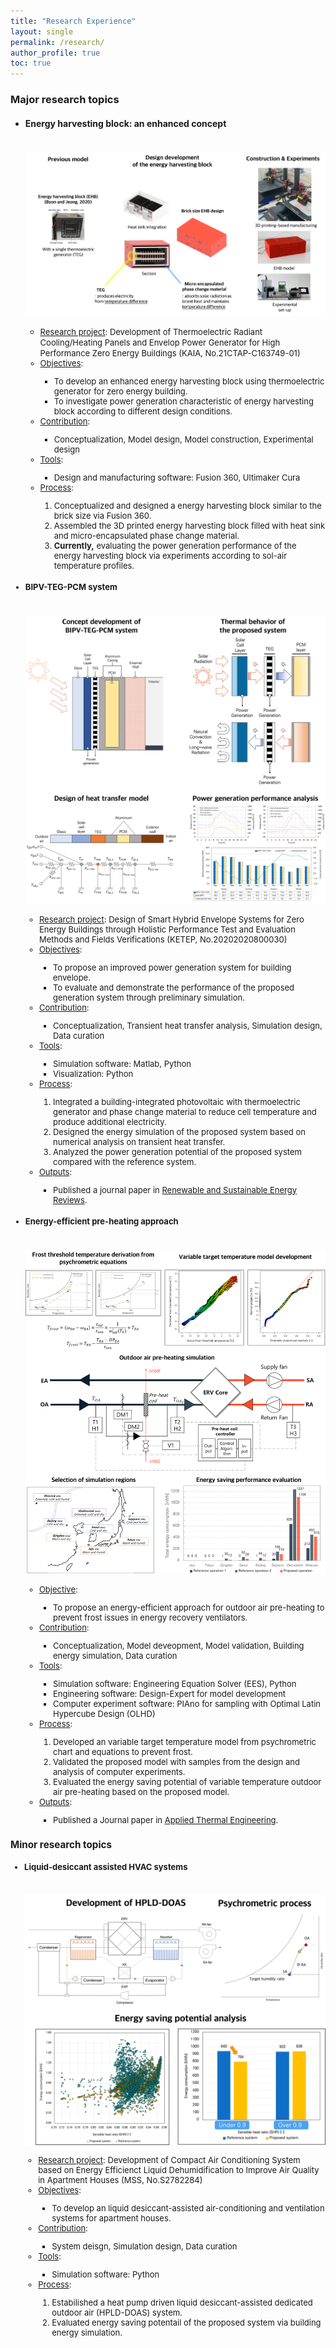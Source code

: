 ```yaml
---
title: "Research Experience"
layout: single
permalink: /research/
author_profile: true
toc: true
---
```


<!--

## Timeline

<img
src="..\assets\timeline.png"
style="float: center; margin-top: 20px;margin-bottom: 20px;" >-->

### Major research topics

- #### Energy harvesting block: an enhanced concept 

  <img
  src="..\assets\images\EHB\01.png"
  style="float: center; margin-top: 20px; margin-bottom: 0px;" >

  - <font size=2><u>Research project</u>: Development of Thermoelectric Radiant Cooling/Heating Panels and Envelop Power Generator for High Performance Zero Energy Buildings (KAIA, No.21CTAP-C163749-01)
  - <font size=2><u>Objectives</u>: 
    - <font size=2>To develop an enhanced energy harvesting block using thermoelectric generator for zero energy building.
    - <font size=2>To investigate power generation characteristic of energy harvesting block according to different design conditions.
  - <font size=2><u>Contribution</u>: 
    - <font size=2>Conceptualization, Model design, Model construction, Experimental design 
  - <font size=2><u>Tools</u>: 
    - <font size=2> Design and manufacturing software: Fusion 360, Ultimaker Cura 
  - <font size=2><u>Process</u>: 
    1. <font size=2>Conceptualized and designed a energy harvesting block similar to the brick size via Fusion 360.
    2. <font size=2>Assembled the 3D printed energy harvesting block filled with heat sink and micro-encapsulated phase change material.
    3. <font size=2><b>Currently,</b> evaluating the power generation performance of the energy harvesting block via experiments according to sol-air temperature profiles. 

- #### BIPV-TEG-PCM system

  <img
  src="..\assets\images\BIPVTEGPCM\01.png"
  style="float: center; margin-top: 20px; margin-bottom: 0px;" >

  - <font size=2><u>Research project</u>: Design  of  Smart  Hybrid  Envelope  Systems  for  Zero  Energy  Buildings  through  Holistic  Performance Test and Evaluation Methods and Fields Verifications (KETEP, No.20202020800030)
  - <font size=2><u>Objectives</u>:  
    - <font size=2>To propose an improved power generation system for building envelope.
    - <font size=2>To evaluate and demonstrate the performance of the proposed generation system through preliminary simulation. 
  - <font size=2><u>Contribution</u>: 
    - <font size=2>Conceptualization, Transient heat transfer analysis, Simulation design, Data curation 
  - <font size=2><u>Tools</u>: 
    - <font size=2> Simulation software: Matlab, Python
    - <font size=2> Visualization: Python 
  - <font size=2><u>Process</u>: 
    1. <font size=2>Integrated a building-integrated photovoltaic with thermoelectric generator and phase change material to reduce cell temperature and produce additional electricity.
    2. <font size=2>Designed the energy simulation of the proposed system based on numerical analysis on transient heat transfer.
    3. <font size=2>Analyzed the power generation potential of the proposed system compared with the reference system.
  - <font size=2><u>Outputs</u>: 
    - <font size=2>Published a journal paper in <a href="https://doi.org/10.1016/j.rser.2021.111085">Renewable and Sustainable Energy Reviews</a>.

- #### Energy-efficient pre-heating approach

  <img
  src="..\assets\images\Preaheat\01.png"
  style="float: center; margin-top: 20px; margin-bottom: 0px;" >
  
  - <font size=2><u>Objective</u>: 
    - <font size=2>To propose an energy-efficient approach for outdoor air pre-heating to prevent frost issues in energy recovery ventilators.
  - <font size=2><u>Contribution</u>: 
    - <font size=2>Conceptualization, Model deveopment, Model validation, Building energy simulation, Data curation 
  - <font size=2><u>Tools</u>: 
    - <font size=2>Simulation software: Engineering Equation Solver (EES), Python
    - <font size=2>Engineering software: Design-Expert for model development
    - <font size=2>Computer experiment software: PIAno for sampling with Optimal Latin Hypercube Design (OLHD) 
  - <font size=2><u>Process</u>:
    1. <font size=2>Developed an variable target temperature model from psychrometric chart and equations to prevent frost.
    2. <font size=2>Validated the proposed model with samples from the design and analysis of computer experiments.
    3. <font size=2>Evaluated the energy saving potential of variable temperature outdoor air pre-heating based on the proposed model. 
  - <font size=2><u>Outputs</u>:
    - <font size=2>Published a Journal paper in <a href="https://doi.org/10.1016/j.applthermaleng.2020.116450">Applied Thermal Engineering</a>.



### Minor research topics

- #### Liquid-desiccant assisted HVAC systems

  <img
  src="..\assets\images\HPLD\01.png"
  style="float: center; margin-top: 20px; margin-bottom: 0px;" >

  - <font size=2><u>Research project</u>: Development of Compact Air Conditioning System based on Energy Efficienct Liquid Dehumidification to Improve Air Quality in Apartment Houses (MSS, No.S2782284)
  - <font size=2><u>Objectives</u>: 
    - <font size=2>To develop an liquid desiccant-assisted air-conditioning and ventilation systems for apartment houses.
  - <font size=2><u>Contribution</u>: 
    - <font size=2>System deisgn, Simulation design, Data curation
  - <font size=2><u>Tools</u>: 
    - <font size=2> Simulation software: Python
  - <font size=2><u>Process</u>: 
    1. <font size=2>Estabilished a heat pump driven liquid desiccant-assisted dedicated outdoor air (HPLD-DOAS) system.  
    2. <font size=2>Evaluated energy saving potentail of the proposed system via building energy simulation.
